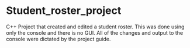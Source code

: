 # Student_roster_project
C++ Project that created and edited a student roster. 
This was done using only the console and there is no GUI. 
All of the changes and output to the console were dictated by the project guide.
